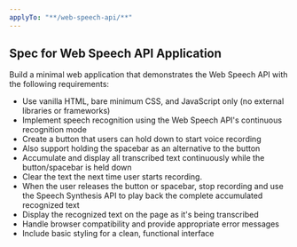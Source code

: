 ```yaml
---
applyTo: "**/web-speech-api/**"
---
```


## Spec for Web Speech API Application

Build a minimal web application that demonstrates the Web Speech API with the following requirements:

- Use vanilla HTML, bare minimum CSS, and JavaScript only (no external libraries or frameworks)
- Implement speech recognition using the Web Speech API's continuous recognition mode
- Create a button that users can hold down to start voice recording
- Also support holding the spacebar as an alternative to the button
- Accumulate and display all transcribed text continuously while the button/spacebar is held down
- Clear the text the next time user starts recording.
- When the user releases the button or spacebar, stop recording and use the Speech Synthesis API to play back the complete accumulated recognized text
- Display the recognized text on the page as it's being transcribed
- Handle browser compatibility and provide appropriate error messages
- Include basic styling for a clean, functional interface
